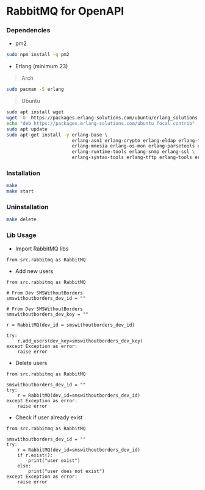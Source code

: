 # RabbitMQ for OpenAPI

### Dependencies

- pm2 
```bash
sudo npm install -g pm2
```

- Erlang (minimum 23)

> Arch
```bash
sudo pacman -S erlang
```

> Ubuntu
```bash
sudo apt install wget
wget -O- https://packages.erlang-solutions.com/ubuntu/erlang_solutions.asc | sudo apt-key add -
echo "deb https://packages.erlang-solutions.com/ubuntu focal contrib" | sudo tee /etc/apt/sources.list.d/erlang-solution.list
sudo apt update
sudo apt-get install -y erlang-base \
                        erlang-asn1 erlang-crypto erlang-eldap erlang-ftp erlang-inets \
                        erlang-mnesia erlang-os-mon erlang-parsetools erlang-public-key \
                        erlang-runtime-tools erlang-snmp erlang-ssl \
                        erlang-syntax-tools erlang-tftp erlang-tools erlang-xmerl

```


### Installation
```bash
make
make start
```

### Uninstallation
```bash
make delete
```

### Lib Usage
- Import RabbitMQ libs
```python3
from src.rabbitmq as RabbitMQ
```

- Add new users
```python3
from src.rabbitmq as RabbitMQ

# From Dev SMSWithoutBorders
smswithoutborders_dev_id = ""

# From Dev SMSWithoutBorders
smswithoutborders_dev_key = ""

r = RabbitMQ(dev_id = smswithoutborders_dev_id)

try:
	r.add_users(dev_key=smswithoutborders_dev_key)
except Exception as error:
	raise error
```

- Delete users
```python3
from src.rabbitmq as RabbitMQ

smswithoutborders_dev_id = ""
try:
	r = RabbitMQ(dev_id=smswithoutborders_dev_id)
except Exception as error:
	raise error
```

- Check if user already exist
```python3
from src.rabbitmq as RabbitMQ

smswithoutborders_dev_id = ""
try:
	r = RabbitMQ(dev_id=smswithoutborders_dev_id)
	if r.exist():
		print("user exist")
	else:
		print("user does not exist")
except Exception as error:
	raise error
```
